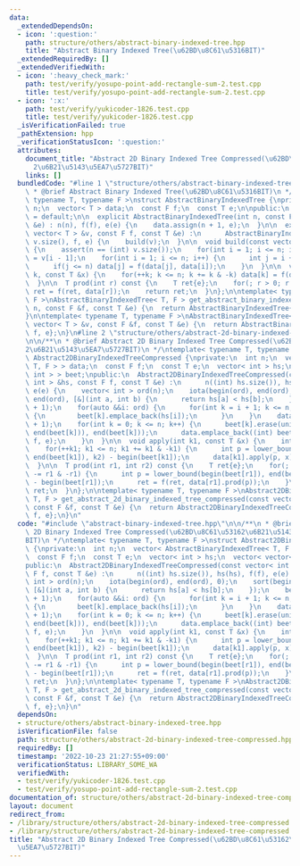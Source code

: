 ```yaml
---
data:
  _extendedDependsOn:
  - icon: ':question:'
    path: structure/others/abstract-binary-indexed-tree.hpp
    title: "Abstract Binary Indexed Tree(\u62BD\u8C61\u5316BIT)"
  _extendedRequiredBy: []
  _extendedVerifiedWith:
  - icon: ':heavy_check_mark:'
    path: test/verify/yosupo-point-add-rectangle-sum-2.test.cpp
    title: test/verify/yosupo-point-add-rectangle-sum-2.test.cpp
  - icon: ':x:'
    path: test/verify/yukicoder-1826.test.cpp
    title: test/verify/yukicoder-1826.test.cpp
  _isVerificationFailed: true
  _pathExtension: hpp
  _verificationStatusIcon: ':question:'
  attributes:
    document_title: "Abstract 2D Binary Indexed Tree Compressed(\u62BD\u8C61\u5316\
      2\u6B21\u5143\u5EA7\u5727BIT)"
    links: []
  bundledCode: "#line 1 \"structure/others/abstract-binary-indexed-tree.hpp\"\n/**\n\
    \ * @brief Abstract Binary Indexed Tree(\u62BD\u8C61\u5316BIT)\n */\ntemplate<\
    \ typename T, typename F >\nstruct AbstractBinaryIndexedTree {\nprivate:\n  int\
    \ n;\n  vector< T > data;\n  const F f;\n  const T e;\n\npublic:\n  AbstractBinaryIndexedTree()\
    \ = default;\n\n  explicit AbstractBinaryIndexedTree(int n, const F f, const T\
    \ &e) : n(n), f(f), e(e) {\n    data.assign(n + 1, e);\n  }\n\n  explicit AbstractBinaryIndexedTree(const\
    \ vector< T > &v, const F f, const T &e) :\n      AbstractBinaryIndexedTree((int)\
    \ v.size(), f, e) {\n    build(v);\n  }\n\n  void build(const vector< T > &v)\
    \ {\n    assert(n == (int) v.size());\n    for(int i = 1; i <= n; i++) data[i]\
    \ = v[i - 1];\n    for(int i = 1; i <= n; i++) {\n      int j = i + (i & -i);\n\
    \      if(j <= n) data[j] = f(data[j], data[i]);\n    }\n  }\n\n  void apply(int\
    \ k, const T &x) {\n    for(++k; k <= n; k += k & -k) data[k] = f(data[k], x);\n\
    \  }\n\n  T prod(int r) const {\n    T ret{e};\n    for(; r > 0; r -= r & -r)\
    \ ret = f(ret, data[r]);\n    return ret;\n  }\n};\n\ntemplate< typename T, typename\
    \ F >\nAbstractBinaryIndexedTree< T, F > get_abstract_binary_indexed_tree(int\
    \ n, const F &f, const T &e) {\n  return AbstractBinaryIndexedTree{n, f, e};\n\
    }\n\ntemplate< typename T, typename F >\nAbstractBinaryIndexedTree< T, F > get_abstract_binary_indexed_tree(const\
    \ vector< T > &v, const F &f, const T &e) {\n  return AbstractBinaryIndexedTree{v,\
    \ f, e};\n}\n#line 2 \"structure/others/abstract-2d-binary-indexed-tree-compressed.hpp\"\
    \n\n/**\n * @brief Abstract 2D Binary Indexed Tree Compressed(\u62BD\u8C61\u5316\
    2\u6B21\u5143\u5EA7\u5727BIT)\n */\ntemplate< typename T, typename F >\nstruct\
    \ Abstract2DBinaryIndexedTreeCompressed {\nprivate:\n  int n;\n  vector< AbstractBinaryIndexedTree<\
    \ T, F > > data;\n  const F f;\n  const T e;\n  vector< int > hs;\n  vector< vector<\
    \ int > > beet;\npublic:\n  Abstract2DBinaryIndexedTreeCompressed(const vector<\
    \ int > &hs, const F f, const T &e) :\n      n((int) hs.size()), hs(hs), f(f),\
    \ e(e) {\n    vector< int > ord(n);\n    iota(begin(ord), end(ord), 0);\n    sort(begin(ord),\
    \ end(ord), [&](int a, int b) {\n      return hs[a] < hs[b];\n    });\n    beet.resize(n\
    \ + 1);\n    for(auto &&i: ord) {\n      for(int k = i + 1; k <= n; k += k & -k)\
    \ {\n        beet[k].emplace_back(hs[i]);\n      }\n    }\n    data.reserve(n\
    \ + 1);\n    for(int k = 0; k <= n; k++) {\n      beet[k].erase(unique(begin(beet[k]),\
    \ end(beet[k])), end(beet[k]));\n      data.emplace_back((int) beet[k].size(),\
    \ f, e);\n    }\n  }\n\n  void apply(int k1, const T &x) {\n    int k2 = hs[k1];\n\
    \    for(++k1; k1 <= n; k1 += k1 & -k1) {\n      int p = lower_bound(begin(beet[k1]),\
    \ end(beet[k1]), k2) - begin(beet[k1]);\n      data[k1].apply(p, x);\n    }\n\
    \  }\n\n  T prod(int r1, int r2) const {\n    T ret{e};\n    for(; r1 > 0; r1\
    \ -= r1 & -r1) {\n      int p = lower_bound(begin(beet[r1]), end(beet[r1]), r2)\
    \ - begin(beet[r1]);\n      ret = f(ret, data[r1].prod(p));\n    }\n    return\
    \ ret;\n  }\n};\n\ntemplate< typename T, typename F >\nAbstract2DBinaryIndexedTreeCompressed<\
    \ T, F > get_abstract_2d_binary_indexed_tree_compressed(const vector< int > &hs,\
    \ const F &f, const T &e) {\n  return Abstract2DBinaryIndexedTreeCompressed{hs,\
    \ f, e};\n}\n"
  code: "#include \"abstract-binary-indexed-tree.hpp\"\n\n/**\n * @brief Abstract\
    \ 2D Binary Indexed Tree Compressed(\u62BD\u8C61\u53162\u6B21\u5143\u5EA7\u5727\
    BIT)\n */\ntemplate< typename T, typename F >\nstruct Abstract2DBinaryIndexedTreeCompressed\
    \ {\nprivate:\n  int n;\n  vector< AbstractBinaryIndexedTree< T, F > > data;\n\
    \  const F f;\n  const T e;\n  vector< int > hs;\n  vector< vector< int > > beet;\n\
    public:\n  Abstract2DBinaryIndexedTreeCompressed(const vector< int > &hs, const\
    \ F f, const T &e) :\n      n((int) hs.size()), hs(hs), f(f), e(e) {\n    vector<\
    \ int > ord(n);\n    iota(begin(ord), end(ord), 0);\n    sort(begin(ord), end(ord),\
    \ [&](int a, int b) {\n      return hs[a] < hs[b];\n    });\n    beet.resize(n\
    \ + 1);\n    for(auto &&i: ord) {\n      for(int k = i + 1; k <= n; k += k & -k)\
    \ {\n        beet[k].emplace_back(hs[i]);\n      }\n    }\n    data.reserve(n\
    \ + 1);\n    for(int k = 0; k <= n; k++) {\n      beet[k].erase(unique(begin(beet[k]),\
    \ end(beet[k])), end(beet[k]));\n      data.emplace_back((int) beet[k].size(),\
    \ f, e);\n    }\n  }\n\n  void apply(int k1, const T &x) {\n    int k2 = hs[k1];\n\
    \    for(++k1; k1 <= n; k1 += k1 & -k1) {\n      int p = lower_bound(begin(beet[k1]),\
    \ end(beet[k1]), k2) - begin(beet[k1]);\n      data[k1].apply(p, x);\n    }\n\
    \  }\n\n  T prod(int r1, int r2) const {\n    T ret{e};\n    for(; r1 > 0; r1\
    \ -= r1 & -r1) {\n      int p = lower_bound(begin(beet[r1]), end(beet[r1]), r2)\
    \ - begin(beet[r1]);\n      ret = f(ret, data[r1].prod(p));\n    }\n    return\
    \ ret;\n  }\n};\n\ntemplate< typename T, typename F >\nAbstract2DBinaryIndexedTreeCompressed<\
    \ T, F > get_abstract_2d_binary_indexed_tree_compressed(const vector< int > &hs,\
    \ const F &f, const T &e) {\n  return Abstract2DBinaryIndexedTreeCompressed{hs,\
    \ f, e};\n}\n"
  dependsOn:
  - structure/others/abstract-binary-indexed-tree.hpp
  isVerificationFile: false
  path: structure/others/abstract-2d-binary-indexed-tree-compressed.hpp
  requiredBy: []
  timestamp: '2022-10-23 21:27:55+09:00'
  verificationStatus: LIBRARY_SOME_WA
  verifiedWith:
  - test/verify/yukicoder-1826.test.cpp
  - test/verify/yosupo-point-add-rectangle-sum-2.test.cpp
documentation_of: structure/others/abstract-2d-binary-indexed-tree-compressed.hpp
layout: document
redirect_from:
- /library/structure/others/abstract-2d-binary-indexed-tree-compressed.hpp
- /library/structure/others/abstract-2d-binary-indexed-tree-compressed.hpp.html
title: "Abstract 2D Binary Indexed Tree Compressed(\u62BD\u8C61\u53162\u6B21\u5143\
  \u5EA7\u5727BIT)"
---
```

